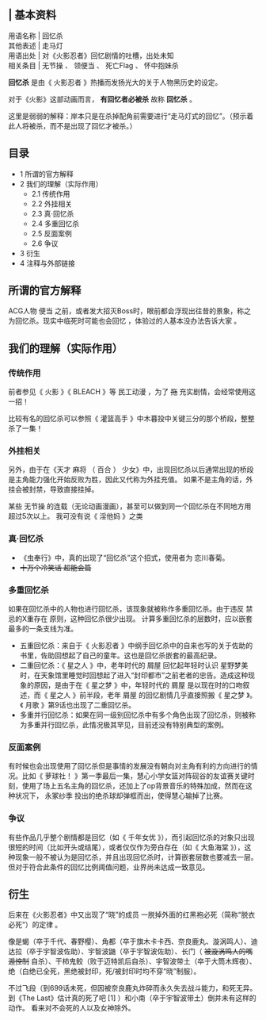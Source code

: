 |  **基本资料**  
---  
用语名称  |  回忆杀   
其他表述  |  走马灯   
用语出处  |  对《火影忍者》回忆剧情的吐槽，出处未知   
相关条目  |  无节操  、  领便当  、  死亡Flag  、  怀中抱妹杀   
  
**回忆杀** 是由《  火影忍者  》热播而发扬光大的关于人物黑历史的设定。

对于《火影》这部动画而言， **有回忆者必被杀** 故称 **回忆杀** 。

这里是弱弱的解释：岸本只是在杀掉配角前需要进行“走马灯式的回忆”。（预示着此人将被杀，而不是出现了回忆才被杀。）

##  目录

  * 1  所谓的官方解释 
  * 2  我们的理解（实际作用） 
    * 2.1  传统作用 
    * 2.2  外挂相关 
    * 2.3  真·回忆杀 
    * 2.4  多重回忆杀 
    * 2.5  反面案例 
    * 2.6  争议 
  * 3  衍生 
  * 4  注释与外部链接 

##  所谓的官方解释

ACG人物  便当  之前，或者发大招灭Boss时，眼前都会浮现出往昔的景象，称之为回忆杀。现实中临死时可能也会回忆  ，体验过的人基本没办法告诉大家  。

##  我们的理解（实际作用）

###  传统作用

前者参见《  火影  》《  BLEACH  》等  民工动漫  ，为了 ~~拖~~ 充实剧情，会经常使用这一招！

比较有名的回忆杀可以参照《  灌篮高手  》中木暮投中关键三分的那个桥段，整整杀了一集！

###  外挂相关

另外，由于在《天才  麻将  （  百合  ）  少女》中，出现回忆杀以后通常出现的桥段是主角能力强化开始反败为胜，因此又代称为外挂充值。
如果不是主角的话，外挂会被封禁，导致直接挂掉。

某些  无节操  的连载（无论动画漫画），甚至可以做到同一个回忆杀在不同地方用超过5次以上。  我可没有说《  淫他妈  》之类

###  真·回忆杀

  * 《虫奉行》中，真的出现了“回忆杀”这个招式，使用者为 恋川春菊。 
  * ~~十万个冷笑话 超能会篇~~

###  多重回忆杀

如果在回忆杀中的人物也进行回忆杀，该现象就被称作多重回忆杀。由于违反  禁忌的X重存在  原则，这种回忆杀很少出现。
计算多重回忆杀的层数时，应以嵌套最多的一条支线为准。

  * 五重回忆杀：来自于《  火影忍者  》中纲手回忆杀中的自来也写的关于佐助的书里，佐助回想起了自己的童年。这也是回忆杀嵌套的最高纪录。 
  * 二重回忆杀：《  星之人  》中，老年时代的  屑屋  回忆起年轻时认识  星野梦美  时，在天象馆里睡觉时回想起了进入“封印都市”之前老者的忠告。造成这种现象的原因，是由于在《  星之梦  》中，年轻时代的  屑屋  是以现在时的口吻叙述，而《  星之人  》前半段，老年  屑屋  的回忆剧情几乎直接照搬《  星之梦  》。《  月歌  》第9话也出现了二重回忆杀。 
  * 多重并行回忆杀：如果在同一级别回忆杀中有多个角色出现了回忆杀，则被称为多重并行回忆杀，此情况极其罕见，目前还没有特别典型的案例。 

###  反面案例

有时候也会出现使用了回忆杀但是事情的发展没有朝向对主角有利的方向进行的情况。比如《  萝球社！
》第一季最后一集，慧心小学女篮对阵砚谷的友谊赛关键时刻，使用了场上五名主角的回忆杀，还加上了op背景音乐的特殊加成，然而在这种状况下，  永冢纱季
投出的绝杀球却弹框而出，使得慧心输掉了比赛。

###  争议

有些作品几乎整个剧情都是回忆（如《  千年女优  》），而引起回忆杀的对象只出现很短的时间（比如开头或结尾），或者仅仅作为旁白存在（如《  大鱼海棠
》），这种现象一般不被认为是回忆杀，并且出现回忆杀时，计算嵌套层数也要减去一层。但对于符合此条件的回忆比例阈值问题，业界尚未达成一致意见。

##  衍生

后来在《火影忍者》中又出现了“晓”的成员  一脱掉外面的红黑袍必死（简称“脱衣必死”）的定律  。

像是蝎（卒于千代、春野樱）、角都（卒于旗木卡卡西、奈良鹿丸、漩涡鸣人）、迪达拉（卒于宇智波佐助）、宇智波鼬（卒于宇智波佐助）、长门（
~~被漩涡鸣人的嘴遁控制~~
自杀）、干柿鬼鲛（败于迈特凯后自杀）、宇智波带土（卒于大筒木辉夜）、绝（白绝已全死，黑绝被封印，死/被封印时均不穿“晓”制服）。

不过飞段（到699话未死，但因被奈良鹿丸炸碎而永久失去战斗能力，和死无异。到《The Last》估计真的死了吧  [1]
）和小南（卒于宇智波带土）倒并未有这样的动作。  看来对不会死的人以及女神除外。